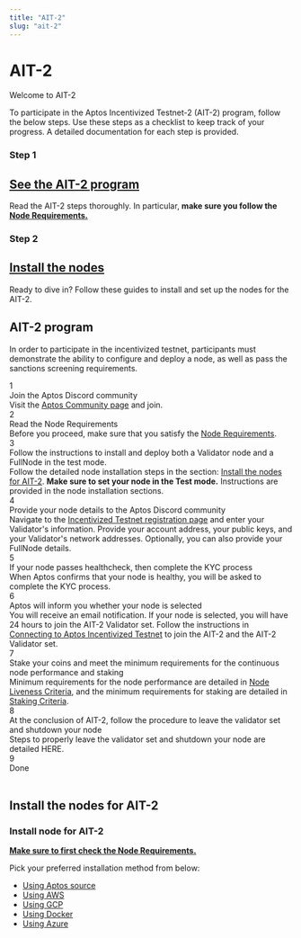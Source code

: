 ```yaml
---
title: "AIT-2"
slug: "ait-2"
---
```


# AIT-2

<p class="card-section-h2">Welcome to AIT-2</p>

To participate in the Aptos Incentivized Testnet-2 (AIT-2) program, follow the below steps. Use these steps as a checklist to keep track of your progress. A detailed documentation for each step is provided.

<div class="docs-card-container">
<div class="row row-cols-1 row-cols-md-2 g-4">
  <div class="col">
    <div class="card h-100">
    <h3 class="card-header">Step 1</h3>
      <div class="card-body d-flex flex-column">
        <a href="#ait-2-program" class="card-title card-link"> <h2>See the AIT-2 program</h2></a>
        <p class="card-text">Read the AIT-2 steps thoroughly. In particular, <strong>make sure you follow the</strong><a href="node-requirements"><strong> Node Requirements.</strong></a></p>
      </div>
    </div>
  </div>
  <div class="col" >
    <div class="card h-100">
     <h3 class="card-header">Step 2</h3>
      <div class="card-body d-flex flex-column">
      <a href="#install-the-nodes-for-ait-2" class="card-title card-link stretched-link"> <h2>Install the nodes</h2></a>
        <p class="card-text">Ready to dive in? Follow these guides to install and set up the nodes for the AIT-2.</p>     
      </div>
    </div>
  </div>
  
</div>
</div>

## AIT-2 program

In order to participate in the incentivized testnet, participants must demonstrate the ability to configure and deploy a node, as well as pass the sanctions screening requirements.

<div class="docs-card-container">
<div class="step">
    <div>
        <div class="circle">1</div>
    </div>
    <div>
        <div class="step-title">Join the Aptos Discord community</div>
        <div class="step-caption">Visit the <a class="reference external" href="https://community.aptoslabs.com/">Aptos Community page</a> and join.  </div>
    </div>
</div>
<div class="step">
    <div>
        <div class="circle">2</div>
    </div>
    <div>
        <div class="step-title">Read the Node Requirements</div>
        <div class="step-caption">Before you proceed, make sure that you satisfy the <a href="node-requirements">Node Requirements</a>.  </div>
    </div>
</div>
<div class="step">
    <div>
        <div class="circle">3</div>
    </div>
    <div>
        <div class="step-title">Follow the instructions to install and deploy both a Validator node and a FullNode in the test mode.</div>
        <div class="step-caption">Follow the detailed node installation steps in the section: <a href="#install-the-nodes-for-ait-2">Install the nodes for AIT-2</a>. <strong>Make sure to set your node in the Test mode.</strong> Instructions are provided in the node installation sections. </div>
    </div>
</div>
<div class="step">
    <div>
        <div class="circle">4</div>
    </div>
    <div>
        <div class="step-title">Provide your node details to the Aptos Discord community</div>
        <div class="step-caption">Navigate to the <a href="https://community.aptoslabs.com/">Incentivized Testnet registration page</a> and enter your Validator's information. Provide your account address, your public keys, and your Validator's network addresses. Optionally, you can also provide your FullNode details. </div>
    </div>
</div>
<div class="step">
    <div>
        <div class="circle">5</div>
    </div>
    <div>
        <div class="step-title">If your node passes healthcheck, then complete the KYC process</div>
        <div class="step-caption">When Aptos confirms that your node is healthy, you will be asked to complete the KYC process. </div>
    </div>
</div>
<div class="step">
    <div>
        <div class="circle">6</div>
    </div>
    <div>
        <div class="step-title">Aptos will inform you whether your node is selected</div>
        <div class="step-caption">You will receive an email notification. If your node is selected, you will have 24 hours to join the AIT-2 Validator set. Follow the  instructions in <a href="https://aptos.dev/tutorials/validator-node/connect-to-testnet/">Connecting to Aptos Incentivized Testnet</a> to join the AIT-2 and the AIT-2 Validator set. </div>
    </div>
</div>
<div class="step">
    <div>
        <div class="circle">7</div>
    </div>
    <div>
        <div class="step-title">Stake your coins and meet the minimum requirements for the continuous node performance and staking</div>
        <div class="step-caption">Minimum requirements for the node performance are detailed in <a href="https://aptos.dev/reference/node-liveness-criteria">Node Liveness Criteria</a>, and the minimum requirements for staking are detailed in <a href="">Staking Criteria</a>. </div>
    </div>
</div>
<div class="step">
    <div>
        <div class="circle">8</div>
    </div>
    <div>
        <div class="step-title">At the conclusion of AIT-2, follow the procedure to leave the validator set and shutdown your node</div>
        <div class="step-caption">Steps to properly leave the validator set and shutdown your node are detailed HERE. </div>
    </div>
</div>
<div class="step">
    <div>
    <div class="step-active circle">9</div>
    </div>
    <div>
    <div class="step-title">Done</div>
    </div>
    </div>
    </div>
<div>
<br />

## Install the nodes for AIT-2

<div class="docs-card-container">
<div class="row row-cols-1 row-cols-md-1 g-4">
  <div class="col">
    <div class="card h-100">
    <h3 class="card-header">Install node for AIT-2</h3>
      <div class="card-body d-flex flex-column">
        <p class="card-text"><a href="node-requirements" class="card-link"><strong>Make sure to first check the Node Requirements.</strong></a></p>
        <p class="card-text">Pick your preferred installation method from below:</p>
        <ul class="list-group list-group-flush">
          <li class="list-group-item"><a href="../validator-node/run-validator-node-using-source/" class="card-link">Using Aptos source</a></li>
          <li class="list-group-item"><a href="../validator-node/run-validator-node-using-aws" class="card-link">Using AWS</a></li>
          <li class="list-group-item"><a href="../validator-node/run-validator-node-using-gcp" class="card-link">Using GCP</a></li>
          <li class="list-group-item"><a href="../validator-node/run-validator-node-using-docker" class="card-link">Using Docker</a></li>
          <li class="list-group-item"><a href="../validator-node/run-validator-node-using-azure" class="card-link">Using Azure</a></li>
        </ul>
      </div>
    </div>
  </div>
</div>
</div>
</div>
